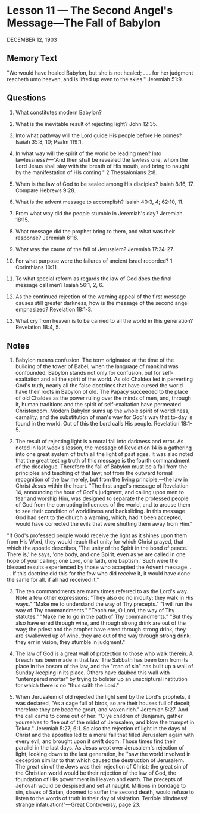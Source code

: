 # Lesson 11 — The Second Angel's Message—The Fall of Babylon

DECEMBER 12, 1903

## Memory Text
"We would have healed Babylon, but she is not healed; . . . for her judgment reacheth unto heaven, and is lifted up even to the skies." Jeremiah 51:9.

## Questions

1. What constitutes modern Babylon?

2. What is the inevitable result of rejecting light? John 12:35.

3. Into what pathway will the Lord guide His people before He comes? Isaiah 35:8, 10; Psalm 119:1.

4. In what way will the spirit of the world be leading men? Into lawlessness?—"And then shall be revealed the lawless one, whom the Lord Jesus shall slay with the breath of His mouth, and bring to naught by the manifestation of His coming." 2 Thessalonians 2:8.

5. When is the law of God to be sealed among His disciples? Isaiah 8:16, 17. Compare Hebrews 9:28.

6. What is the advent message to accomplish? Isaiah 40:3, 4; 62:10, 11.

7. From what way did the people stumble in Jeremiah's day? Jeremiah 18:15.

8. What message did the prophet bring to them, and what was their response? Jeremiah 6:16.

9. What was the cause of the fall of Jerusalem? Jeremiah 17:24-27.

10. For what purpose were the failures of ancient Israel recorded? 1 Corinthians 10:11.

11. To what special reform as regards the law of God does the final message call men? Isaiah 56:1, 2, 6.

12. As the continued rejection of the warning appeal of the first message causes still greater darkness, how is the message of the second angel emphasized? Revelation 18:1-3.

13. What cry from heaven is to be carried to all the world in this generation? Revelation 18:4, 5.

## Notes

1. Babylon means confusion. The term originated at the time of the building of the tower of Babel, when the language of mankind was confounded. Babylon stands not only for confusion, but for self-exaltation and all the spirit of the world. As old Chaldea led in perverting God's truth, nearly all the false doctrines that have cursed the world have their roots in Babylon of old. The Papacy succeeded to the place of old Chaldea as the power ruling over the minds of men, and, through it, human traditions and the spirit of self-exaltation have permeated Christendom. Modern Babylon sums up the whole spirit of worldliness, carnality, and the substitution of man's way for God's way that to-day is found in the world. Out of this the Lord calls His people. Revelation 18:1-5.

2. The result of rejecting light is a moral fall into darkness and error. As noted in last week's lesson, the message of Revelation 14 is a gathering into one great system of truth all the light of past ages. It was also noted that the great testing truth of this message is the fourth commandment of the decalogue. Therefore the fall of Babylon must be a fall from the principles and teaching of that law; not from the outward formal recognition of the law merely, but from the living principle,—the law in Christ Jesus within the heart. "The first angel's message of Revelation 14, announcing the hour of God's judgment, and calling upon men to fear and worship Him, was designed to separate the professed people of God from the corrupting influences of the world, and to arouse them to see their condition of worldliness and backsliding. In this message God had sent to the church a warning, which, had it been accepted, would have corrected the evils that were shutting them away from Him."

"If God's professed people would receive the light as it shines upon them from His Word, they would reach that unity for which Christ prayed, that which the apostle describes, 'The unity of the Spirit in the bond of peace.' There is,' he says, 'one body, and one Spirit, even as ye are called in one hope of your calling; one Lord, one faith, one baptism.' Such were the blessed results experienced by those who accepted the Advent message. . . . If this doctrine did this for the few who did receive it, it would have done the same for all, if all had received it."

3. The ten commandments are many times referred to as the Lord's way. Note a few other expressions: "They also do no iniquity; they walk in His ways." "Make me to understand the way of Thy precepts." "I will run the way of Thy commandments." "Teach me, O Lord, the way of Thy statutes." "Make me to go in the path of Thy commandments." "But they also have erred through wine, and through strong drink are out of the way; the priest and the prophet have erred through strong drink, they are swallowed up of wine, they are out of the way through strong drink; they err in vision, they stumble in judgment."

4. The law of God is a great wall of protection to those who walk therein. A breach has been made in that law. The Sabbath has been torn from its place in the bosom of the law, and the "man of sin" has built up a wall of Sunday-keeping in its place. Others have daubed this wall with "untempered mortar" by trying to bolster up an unscriptural institution for which there is no "thus saith the Lord."

5. When Jerusalem of old rejected the light sent by the Lord's prophets, it was declared, "As a cage full of birds, so are their houses full of deceit; therefore they are become great, and waxen rich." Jeremiah 5:27. And the call came to come out of her: "O ye children of Benjamin, gather yourselves to flee out of the midst of Jerusalem, and blow the trumpet in Tekoa." Jeremiah 5:27; 6:1. So also the rejection of light in the days of Christ and the apostles led to a moral fall that filled Jerusalem again with every evil, and brought upon it swift doom. Those times find their parallel in the last days. As Jesus wept over Jerusalem's rejection of light, looking down to the last generation, he "saw the world involved in deception similar to that which caused the destruction of Jerusalem. The great sin of the Jews was their rejection of Christ; the great sin of the Christian world would be their rejection of the law of God, the foundation of His government in Heaven and earth. The precepts of Jehovah would be despised and set at naught. Millions in bondage to sin, slaves of Satan, doomed to suffer the second death, would refuse to listen to the words of truth in their day of visitation. Terrible blindness! strange infatuation!"—Great Controversy, page 23.